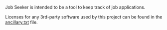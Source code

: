 Job Seeker is intended to be a tool to keep track of job applications.

Licenses for any 3rd-party software used by this project can be found in the [ancillary.txt](ancillary.txt) file.
